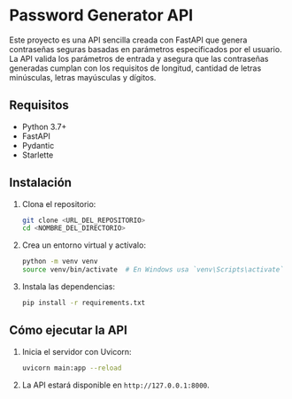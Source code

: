 # Password Generator API

Este proyecto es una API sencilla creada con FastAPI que genera contraseñas seguras basadas en parámetros especificados por el usuario. La API valida los parámetros de entrada y asegura que las contraseñas generadas cumplan con los requisitos de longitud, cantidad de letras minúsculas, letras mayúsculas y dígitos.

## Requisitos

- Python 3.7+
- FastAPI
- Pydantic
- Starlette

## Instalación

1. Clona el repositorio:

    ```bash
    git clone <URL_DEL_REPOSITORIO>
    cd <NOMBRE_DEL_DIRECTORIO>
    ```

2. Crea un entorno virtual y actívalo:

    ```bash
    python -m venv venv
    source venv/bin/activate  # En Windows usa `venv\Scripts\activate`
    ```

3. Instala las dependencias:

    ```bash
    pip install -r requirements.txt
    ```

## Cómo ejecutar la API

1. Inicia el servidor con Uvicorn:

    ```bash
    uvicorn main:app --reload
    ```

2. La API estará disponible en `http://127.0.0.1:8000`.

